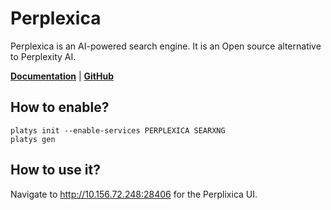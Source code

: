 # Perplexica

Perplexica is an AI-powered search engine. It is an Open source alternative to Perplexity AI.

**[Documentation](https://github.com/ItzCrazyKns/Perplexica)** | **[GitHub](https://github.com/ItzCrazyKns/Perplexica)**

## How to enable?

```
platys init --enable-services PERPLEXICA SEARXNG
platys gen
```

## How to use it?

Navigate to <http://10.156.72.248:28406> for the Perplixica UI.
